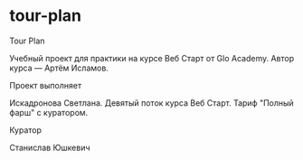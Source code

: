 # tour-plan

Tour Plan

Учебный проект для практики на курсе Веб Старт от Glo Academy. Автор курса — Артём Исламов.

Проект выполняет

Искадронова Светлана. Девятый поток курса Веб Старт. Тариф "Полный фарш" с куратором.

Куратор

Станислав Юшкевич
